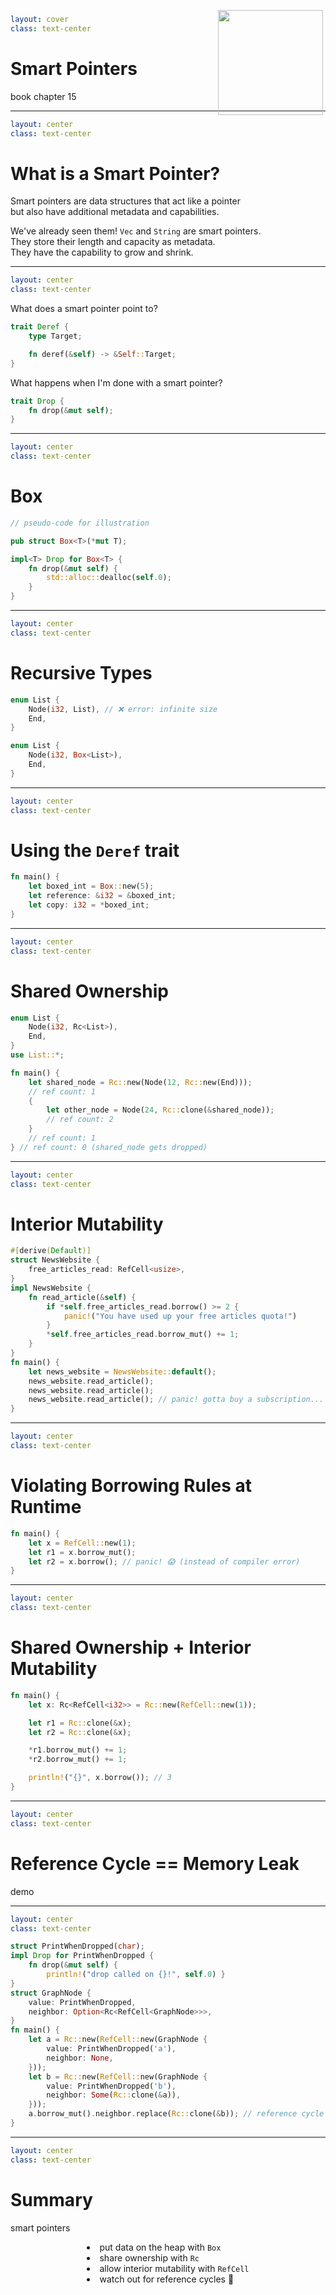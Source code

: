 ```yaml
layout: cover
class: text-center
```

# Smart Pointers

book chapter 15

<Nr />

---

```yaml
layout: center
class: text-center
```

# What is a Smart Pointer?

<div></div>

Smart pointers are data structures that act like a pointer\
but also have additional metadata and capabilities.

We've already seen them! `Vec` and `String` are smart pointers.\
They store their length and capacity as metadata.\
They have the capability to grow and shrink.

<Nr />

---

```yaml
layout: center
class: text-center
```

What does a smart pointer point to?

```rust
trait Deref {
    type Target;

    fn deref(&self) -> &Self::Target;
}
```

What happens when I'm done with a smart pointer?

```rust
trait Drop {
    fn drop(&mut self);
}
```

<Nr />

---

```yaml
layout: center
class: text-center
```

# Box

```rust
// pseudo-code for illustration

pub struct Box<T>(*mut T);

impl<T> Drop for Box<T> {
    fn drop(&mut self) {
        std::alloc::dealloc(self.0);
    }
}
```

<Nr />

---

```yaml
layout: center
class: text-center
```

# Recursive Types

```rust
enum List {
    Node(i32, List), // ❌ error: infinite size
    End,
}

enum List {
    Node(i32, Box<List>),
    End,
}
```

<Nr />

---

```yaml
layout: center
class: text-center
```

# Using the `Deref` trait

```rust
fn main() {
    let boxed_int = Box::new(5);
    let reference: &i32 = &boxed_int;
    let copy: i32 = *boxed_int;
}
```

<Nr />

---

```yaml
layout: center
class: text-center
```

# Shared Ownership

```rust
enum List {
    Node(i32, Rc<List>),
    End,
}
use List::*;

fn main() {
    let shared_node = Rc::new(Node(12, Rc::new(End)));
    // ref count: 1
    {
        let other_node = Node(24, Rc::clone(&shared_node));
        // ref count: 2
    }
    // ref count: 1
} // ref count: 0 (shared_node gets dropped)
```

<img src="/graph.png" style="width: 12em; position: absolute; top: 4em; left: 40em" />

<div
    style="background-color: red"
    class="h-0.8 rounded absolute top-97 left-139 w-22"
></div>

<Nr />

---

```yaml
layout: center
class: text-center
```

# Interior Mutability

```rust {none|1-4|6-11|14-17|all}
#[derive(Default)]
struct NewsWebsite {
    free_articles_read: RefCell<usize>,
}
impl NewsWebsite {
    fn read_article(&self) {
        if *self.free_articles_read.borrow() >= 2 {
            panic!("You have used up your free articles quota!")
        }
        *self.free_articles_read.borrow_mut() += 1;
    }
}
fn main() {
    let news_website = NewsWebsite::default();
    news_website.read_article();
    news_website.read_article();
    news_website.read_article(); // panic! gotta buy a subscription...
}
```

<Nr />

---

```yaml
layout: center
class: text-center
```

# Violating Borrowing Rules at Runtime

```rust
fn main() {
    let x = RefCell::new(1);
    let r1 = x.borrow_mut();
    let r2 = x.borrow(); // panic! 😱 (instead of compiler error)
}
```

<Nr />

---

```yaml
layout: center
class: text-center
```

# Shared Ownership + Interior Mutability

```rust
fn main() {
    let x: Rc<RefCell<i32>> = Rc::new(RefCell::new(1));

    let r1 = Rc::clone(&x);
    let r2 = Rc::clone(&x);

    *r1.borrow_mut() += 1;
    *r2.borrow_mut() += 1;

    println!("{}", x.borrow()); // 3
}
```

<Nr />

---

```yaml
layout: center
class: text-center
```

# Reference Cycle == Memory Leak

demo

<Nr />

---

```yaml
layout: center
class: text-center
```

```rust
struct PrintWhenDropped(char);
impl Drop for PrintWhenDropped {
    fn drop(&mut self) {
        println!("drop called on {}!", self.0) }
}
struct GraphNode {
    value: PrintWhenDropped,
    neighbor: Option<Rc<RefCell<GraphNode>>>,
}
fn main() {
    let a = Rc::new(RefCell::new(GraphNode {
        value: PrintWhenDropped('a'),
        neighbor: None,
    }));
    let b = Rc::new(RefCell::new(GraphNode {
        value: PrintWhenDropped('b'),
        neighbor: Some(Rc::clone(&a)),
    }));
    a.borrow_mut().neighbor.replace(Rc::clone(&b)); // reference cycle
}
```

<Nr />

---

```yaml
layout: center
class: text-center
```

# Summary

smart pointers

<div style="display: flex">
  <div style="flex-grow: 1"></div>
  <div style="text-align: left">
    <li>put data on the heap with <code>Box</code></li>
    <li>share ownership with <code>Rc</code></li>
    <li>allow interior mutability with <code>RefCell</code></li>
    <li>watch out for reference cycles 🙂</li>
  </div>
  <div style="flex-grow: 1"></div>
</div>

<Nr />
